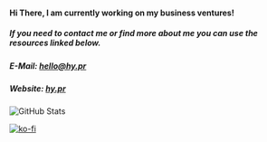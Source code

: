 #### Hi There, I am currently working on my business ventures!
##### If you need to contact me or find more about me you can use the resources linked below.
##### E-Mail: [hello@hy.pr](mailto:hello@hy.pr)
##### Website: [hy.pr](https://hy.pr)

<!-- Credit: https://github.com/anuraghazra/github-readme-stats --> 
![GitHub Stats](https://github-readme-stats.vercel.app/api?username=HYP3RDRIVES&count_private=true&show_icons=true&theme=vue-dark&custom_title=HYP3RDRIVES)

[![ko-fi](https://ko-fi.com/img/githubbutton_sm.svg)](https://ko-fi.com/N4N8GGJO2)
